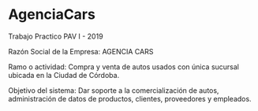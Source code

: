 # AgenciaCars
Trabajo Practico PAV I - 2019

Razón Social de la Empresa: AGENCIA CARS

Ramo o actividad: Compra y venta de autos usados con única sucursal ubicada en la Ciudad de Córdoba.

Objetivo del sistema: Dar soporte a la comercialización de autos, administración de datos de productos, clientes, proveedores y empleados.
